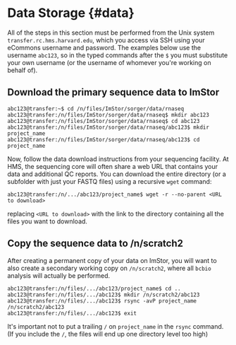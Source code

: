 # Data Storage {#data}

All of the steps in this section must be performed from the Unix system `transfer.rc.hms.harvard.edu`,
which you access via SSH using your eCommons username and password. The examples below use
the username `abc123`, so in the typed commands after the `$` you must substitute your own
username (or the username of whomever you're working on behalf of).

## Download the primary sequence data to ImStor

```
abc123@transfer:~$ cd /n/files/ImStor/sorger/data/rnaseq
abc123@transfer:/n/files/ImStor/sorger/data/rnaseq$ mkdir abc123
abc123@transfer:/n/files/ImStor/sorger/data/rnaseq$ cd abc123
abc123@transfer:/n/files/ImStor/sorger/data/rnaseq/abc123$ mkdir project_name
abc123@transfer:/n/files/ImStor/sorger/data/rnaseq/abc123$ cd project_name
```

Now, follow the data download instructions from your sequencing facility. At HMS, the sequencing core will often share a web URL that contains your data and additional QC reports. You can download the entire directory (or a subfolder with just your FASTQ files) using a recursive `wget` command:

```
abc123@transfer:/n/.../abc123/project_name$ wget -r --no-parent <URL to download>
```

replacing `<URL to download>` with the link to the directory containing all the files you want to download.

## Copy the sequence data to /n/scratch2

After creating a permanent copy of your data on ImStor, you will want to also create a secondary working copy on `/n/scratch2`, where all `bcbio` analysis will actually be performed.

```
abc123@transfer:/n/files/.../abc123/project_name$ cd ..
abc123@transfer:/n/files/.../abc123$ mkdir /n/scratch2/abc123
abc123@transfer:/n/files/.../abc123$ rsync -avP project_name /n/scratch2/abc123
abc123@transfer:/n/files/.../abc123$ exit
```

It's important not to put a trailing `/` on `project_name` in the `rsync` command. (If you include
the `/`, the files will end up one directory level too high)
